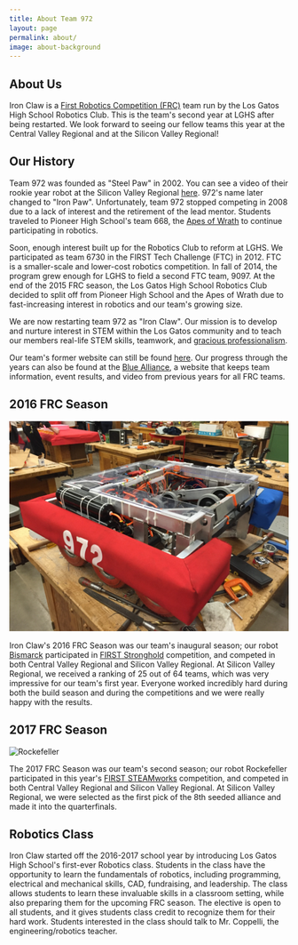 ```yaml
---
title: About Team 972
layout: page
permalink: about/
image: about-background
---
```


## About Us

Iron Claw is a [First Robotics Competition (FRC)](http://www.firstinspires.org/robotics/frc) team run by the Los
Gatos High School Robotics Club. This is the team's second year at LGHS after being restarted. We look forward to
seeing our fellow teams this year at the Central Valley Regional and at the Silicon Valley Regional!

## Our History

Team 972 was founded as "Steel Paw" in 2002. You can see a video of their rookie year robot at the Silicon Valley
Regional [here](https://www.youtube.com/watch?v=uSXVit1UKro). 972's name later changed to "Iron Paw".
Unfortunately, team 972 stopped competing in 2008 due to a lack of interest and the retirement of the lead mentor.
Students traveled to Pioneer High School's team 668, the [Apes of Wrath](http://www.apesofwrath668.org)
to continue participating in robotics.

Soon, enough interest built up for the Robotics Club to reform at LGHS. We participated as team 6730 in the
FIRST Tech Challenge (FTC) in 2012. FTC is a smaller-scale and lower-cost robotics competition. In fall of
2014, the program grew enough for LGHS to field a second FTC team, 9097. At the end of the 2015 FRC season,
the Los Gatos High School Robotics Club decided to split off from Pioneer High School and the Apes of Wrath
due to fast-increasing interest in robotics and our team's growing size.

We are now restarting team 972 as "Iron Claw". Our mission is to develop and nurture interest in
STEM within the Los Gatos community and to teach our members real-life STEM skills, teamwork, and
[gracious professionalism](http://www.usfirst.org/aboutus/gracious-professionalism).

Our team's former website can still be found [here](http://losgatosmanufacturing.com/clubs/robotics_team.php).
Our progress through the years can also be found at the [Blue Alliance](https://www.thebluealliance.com/team/972), a website that keeps team information, event results, and video from previous years for all FRC teams.

## 2016 FRC Season

<img src="/assets/img/2016_season/2016_robot_bismarck.jpg" alt="Bismarck" class="picture-height"/>

Iron Claw's 2016 FRC Season was our team's inaugural season; our robot [Bismarck](https://youtu.be/fl9a5ol2dcI) participated in [FIRST Stronghold](https://youtu.be/VqOKzoHJDjA) competition, and competed in both Central Valley Regional and Silicon Valley Regional. At Silicon Valley Regional, we received a ranking of 25 out of 64 teams, which was very impressive for our team's first year. Everyone worked incredibly hard during both the build season and during the competitions and we were really happy with the results.

## 2017 FRC Season

<img src="/assets/img/2017_season/rockefeller.jpg" alt="Rockefeller" class="picture-height"/>

The 2017 FRC Season was our team's second season; our robot Rockefeller participated in this year's [FIRST STEAMworks](https://www.youtube.com/watch?v=EMiNmJW7enI) competition, and competed in both Central Valley Regional and Silicon Valley Regional. At Silicon Valley Regional, we were selected as the first pick of the 8th seeded alliance and made it into the quarterfinals.

## Robotics Class

Iron Claw started off the 2016-2017 school year by introducing Los Gatos High School's first-ever Robotics class. Students in the class have the opportunity to learn the fundamentals of robotics, including programming, electrical and mechanical skills, CAD, fundraising, and leadership. The class allows students to learn these invaluable skills in a classroom setting, while also preparing them for the upcoming FRC season. The elective is open to all students, and it gives students class credit to recognize them for their hard work. Students interested in the class should talk to Mr. Coppelli, the engineering/robotics teacher.
